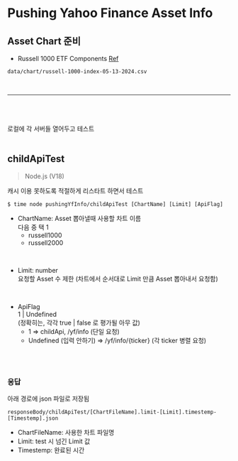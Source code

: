 # Pushing Yahoo Finance Asset Info

## Asset Chart 준비
- Russell 1000 ETF Components [Ref](https://www.barchart.com/stocks/indices/russell/russell1000?viewName=fundamental&orderBy=marketCap&orderDir=desc#:~:text=screen%20%20flipcharts-,download,-Last%20Updated%3A%2005)
```
data/chart/russell-1000-index-05-13-2024.csv
```
<br>

--- 
<br><br><br> 로컬에 각 서버들 열어두고 테스트 <br><br>

## childApiTest
>Node.js (V18)

캐시 이용 못하도록 적절하게 리스타트 하면서 테스트
```
$ time node pushingYfInfo/childApiTest [ChartName] [Limit] [ApiFlag]
```
- ChartName: Asset 뽑아낼때 사용할 차트 이름 <br> 다음 중 택 1
  - russell1000
  - russell2000

<br>

- Limit: number <br> 요청할 Asset 수 제한 (차트에서 순서대로 Limit 만큼 Asset 뽑아내서 요청함)

<br>

- ApiFlag <br> 1 | Undefined <br> (정확히는, 각각 true | false 로 평가될 아무 값)
  - 1 => childApi, /yf/info (단일 요청)
  - Undefined (입력 안하기) => /yf/info/{ticker} (각 ticker 병렬 요청)

<br><br>

### 응답
아래 경로에 json 파일로 저장됨
```
responseBody/childApiTest/[ChartFileName].limit-[Limit].timestemp-[Timestemp].json
```
- ChartFileName: 사용한 차트 파일명
- Limit: test 시 넘긴 Limit 값
- Timestemp: 완료된 시간
